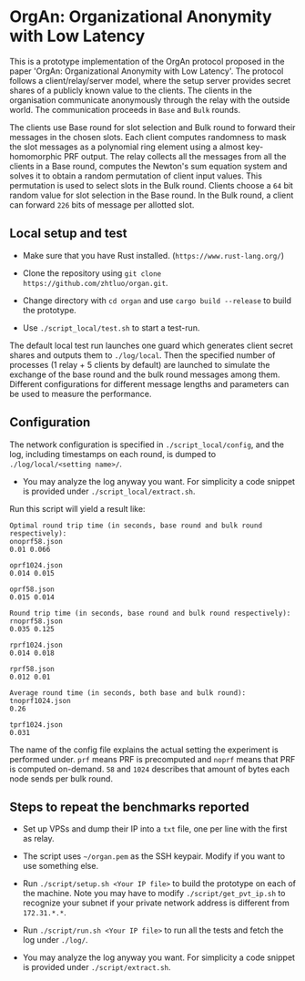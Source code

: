 # OrgAn: Organizational Anonymity with Low Latency

This is a prototype implementation of the OrgAn protocol proposed in the paper 'OrgAn: Organizational Anonymity with Low Latency'. 
The protocol follows a client/relay/server model, where the setup server provides secret shares of a publicly known value to the clients. The clients in the organisation communicate anonymously through the relay with the outside world. The communication proceeds in `Base` and `Bulk` rounds. 

The clients use Base round for slot selection and Bulk round to forward their messages in the chosen slots. Each client computes randomness to mask the slot messages as a polynomial ring element using a almost key-homomorphic PRF output. The relay collects all the messages from all the clients in a Base round, computes the Newton's sum equation system and solves it to obtain a random permutation of client input values. This permutation is used to select slots in the Bulk round. Clients choose a `64` bit random value for slot selection in the Base round. In the Bulk round, a client can forward `226` bits of message per allotted slot.  

## Local setup and test

- Make sure that you have Rust installed. (`https://www.rust-lang.org/`)

- Clone the repository using `git clone https://github.com/zhtluo/organ.git`.

- Change directory with `cd organ` and use `cargo build --release` to build the prototype.

- Use `./script_local/test.sh` to start a test-run.

The default local test run launches one guard which generates client secret shares and outputs them to `./log/local`. Then the specified number of processes (1 relay + 5 clients by default) are launched to simulate the exchange of the base round and the bulk round messages among them. Different configurations for different message lengths and parameters can be used to measure the performance. 

## Configuration
The network configuration is specified in `./script_local/config`, and the log, including timestamps on each round, is dumped to `./log/local/<setting name>/`.


- You may analyze the log anyway you want. For simplicity a code snippet is provided under `./script_local/extract.sh`.

Run this script will yield a result like:

```
Optimal round trip time (in seconds, base round and bulk round respectively):
onoprf58.json
0.01 0.066

oprf1024.json
0.014 0.015

oprf58.json
0.015 0.014

Round trip time (in seconds, base round and bulk round respectively):
rnoprf58.json
0.035 0.125

rprf1024.json
0.014 0.018

rprf58.json
0.012 0.01

Average round time (in seconds, both base and bulk round):
tnoprf1024.json
0.26

tprf1024.json
0.031
```

The name of the config file explains the actual setting the experiment is performed under. `prf` means PRF is precomputed and `noprf` means that PRF is computed on-demand. `58` and `1024` describes that amount of bytes each node sends per bulk round.

## Steps to repeat the benchmarks reported

- Set up VPSs and dump their IP into a `txt` file, one per line with the first as relay.

- The script uses `~/organ.pem` as the SSH keypair. Modify if you want to use something else.

- Run `./script/setup.sh <Your IP file>` to build the prototype on each of the machine. Note you may have to modify `./script/get_pvt_ip.sh` to recognize your subnet if your private network address is different from `172.31.*.*`.

- Run `./script/run.sh <Your IP file>` to run all the tests and fetch the log under `./log/`.

- You may analyze the log anyway you want. For simplicity a code snippet is provided under `./script/extract.sh`.
